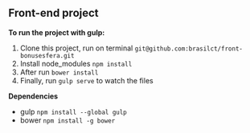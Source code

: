 ## Front-end project

**To run the project with gulp:**

1. Clone this project, run on terminal `git@github.com:brasilct/front-bonusesfera.git`
2. Install node_modules `npm install`
3. After run `bower install`
4. Finally, run `gulp serve` to watch the files

**Dependencies**

- gulp `npm install --global gulp`
- bower `npm install -g bower`
